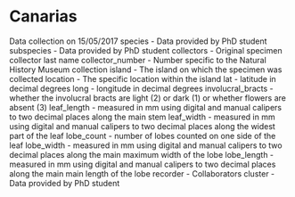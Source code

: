 # Canarias
Data collection on 15/05/2017
species - Data provided by PhD student
subspecies - Data provided by PhD student
collectors - Original specimen collector last name
collector_number - Number specific to the Natural History Museum collection
island - The island on which the specimen was collected
location - The specific location within the island
lat - latitude in decimal degrees
long - longitude in decimal degrees
involucral_bracts - whether the involucral bracts are light (2) or dark (1) or whether flowers are absent (3)
leaf_length - measured in mm using digital and manual calipers to two decimal places along the main stem
leaf_width - measured in mm using digital and manual calipers to two decimal places along the widest part of the leaf
lobe_count - number of lobes counted on one side of the leaf
lobe_width - measured in mm using digital and manual calipers to two decimal places along the main maximum width of the lobe
lobe_length - measured in mm using digital and manual calipers to two decimal places along the main main length of the lobe
recorder - Collaborators
cluster - Data provided by PhD student
